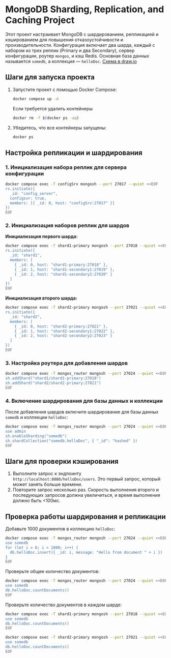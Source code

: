 # MongoDB Sharding, Replication, and Caching Project

Этот проект настраивает MongoDB с шардированием, репликацией и кэшированием для повышения отказоустойчивости и производительности. Конфигурация включает два шарда, каждый с набором из трех реплик (Primary и два Secondary), сервер конфигурации, роутер `mongos`, и кэш Redis. Основная база данных называется `somedb`, а коллекция — `helloDoc`.
[Схема в draw.io](https://drive.google.com/file/d/16JmK29Nd7rr-2nO41efosJmce-nRMpzB/view?usp=sharing)

## Шаги для запуска проекта

1. Запустите проект с помощью Docker Compose:
   ```bash
   docker compose up -d
   ```
   
   Если требуется удалить контейнеры 
   ```bash
   docker rm -f $(docker ps -aq) 
   ```

2. Убедитесь, что все контейнеры запущены:
   ```bash
   docker ps
   ```

## Настройка репликации и шардирования

### 1. Инициализация набора реплик для сервера конфигурации

```bash
docker compose exec -T configSrv mongosh --port 27017 --quiet <<EOF
rs.initiate({
  _id: "config_server",
  configsvr: true,
  members: [{ _id: 0, host: "configSrv:27017" }]
})
EOF
```

### 2. Инициализация наборов реплик для шардов

**Инициализация первого шарда:**
```bash
docker compose exec -T shard1-primary mongosh --port 27018 --quiet <<EOF
rs.initiate({
  _id: "shard1",
  members: [
    { _id: 0, host: "shard1-primary:27018" },
    { _id: 1, host: "shard1-secondary1:27019" },
    { _id: 2, host: "shard1-secondary2:27020" }
  ]
})
EOF
```

**Инициализация второго шарда:**
```bash
docker compose exec -T shard2-primary mongosh --port 27021 --quiet <<EOF
rs.initiate({
  _id: "shard2",
  members: [
    { _id: 0, host: "shard2-primary:27021" },
    { _id: 1, host: "shard2-secondary1:27022" },
    { _id: 2, host: "shard2-secondary2:27023" }
  ]
})
EOF
```

### 3. Настройка роутера для добавления шардов

```bash
docker compose exec -T mongos_router mongosh --port 27024 --quiet <<EOF
sh.addShard("shard1/shard1-primary:27018")
sh.addShard("shard2/shard2-primary:27021")
EOF
```

### 4. Включение шардирования для базы данных и коллекции

После добавления шардов включите шардирование для базы данных `somedb` и коллекции `helloDoc`:

```bash
docker compose exec -T mongos_router mongosh --port 27024 --quiet <<EOF
use admin
sh.enableSharding("somedb")
sh.shardCollection("somedb.helloDoc", { "_id": "hashed" })
EOF
```

## Шаги для проверки кэширования

1. Выполните запрос к эндпоинту `http://localhost:8080/helloDoc/users`. Это первый запрос, который может занять больше времени.
2. Повторите запрос несколько раз. Скорость выполнения второго и последующих запросов должна увеличиться, и время выполнения должно быть <100мс.

## Проверка работы шардирования и репликации

Добавьте 1000 документов в коллекцию `helloDoc`:
```bash
docker compose exec -T mongos_router mongosh --port 27024 --quiet <<EOF
use somedb
for (let i = 0; i < 1000; i++) {
  db.helloDoc.insert({ _id: i, message: "Hello from document " + i })
}
EOF
```

Проверьте общее количество документов:
```bash
docker compose exec -T mongos_router mongosh --port 27024 --quiet <<EOF
use somedb
db.helloDoc.countDocuments()
EOF
```

Проверьте количество документов в каждом шарде:
```bash
docker compose exec -T shard1-primary mongosh --port 27018 --quiet <<EOF
use somedb
db.helloDoc.countDocuments()
EOF

docker compose exec -T shard2-primary mongosh --port 27021 --quiet <<EOF
use somedb
db.helloDoc.countDocuments()
EOF
```

